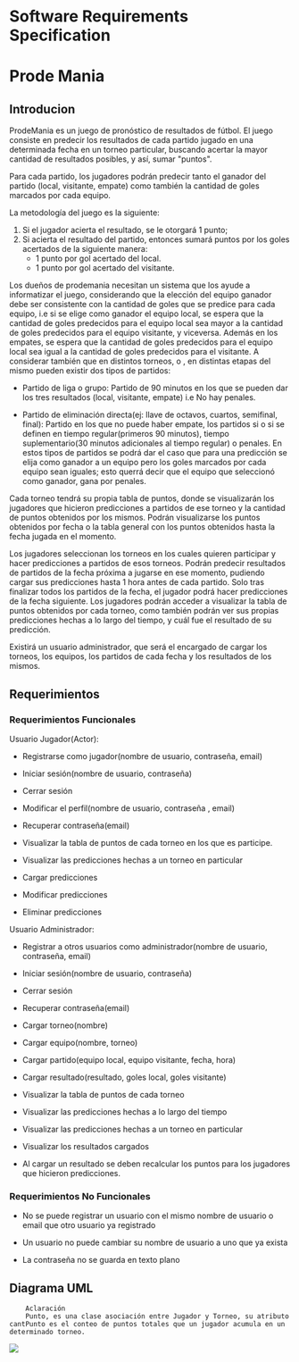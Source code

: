 # Software Requirements Specification

# Prode Mania 

## Introducion
 
ProdeMania es un juego de pronóstico de resultados de fútbol. El juego consiste en predecir los resultados de cada partido jugado en una determinada fecha en un torneo particular, buscando acertar la mayor cantidad de resultados posibles, y así, sumar "puntos".

Para cada partido, los jugadores podrán predecir tanto el ganador del partido (local, visitante, empate) como también la cantidad de goles marcados por cada equipo.  

La metodología del juego es la siguiente:  
1) Si el jugador acierta el resultado, se le otorgará 1 punto; 
2) Si acierta el resultado del partido, entonces sumará puntos por los goles acertados de la siguiente manera:
    - 1 punto por gol acertado del local.
    - 1 punto por gol acertado del visitante.


Los dueños de prodemania necesitan un sistema que los ayude a informatizar el juego, considerando que la elección del equipo ganador debe ser consistente con la cantidad de goles que se predice para cada equipo, i.e  si se elige como ganador el equipo local, se espera que la cantidad de goles predecidos para el equipo local sea mayor a la cantidad de goles predecidos para el equipo visitante, y viceversa. Además en los empates, se espera que la cantidad de goles predecidos para el equipo local sea igual a la cantidad de goles predecidos para el visitante.
A considerar también que en  distintos torneos, o , en distintas etapas del mismo pueden existir dos tipos de partidos: 
- Partido de liga o grupo: Partido de 90 minutos en los que se pueden dar los tres resultados (local, visitante, empate) i.e No hay penales.

- Partido de eliminación directa(ej: llave de octavos, cuartos, semifinal, final): Partido en los que no puede haber empate, los partidos si o si se definen en tiempo regular(primeros 90 minutos), tiempo suplementario(30 minutos adicionales al tiempo regular) o penales. En estos tipos de partidos se podrá dar el caso que para una predicción se elija como ganador a un equipo pero los goles marcados por cada equipo sean iguales; esto querrá decir que el equipo que seleccionó como ganador, gana por penales.

Cada torneo tendrá su propia tabla de puntos, donde se visualizarán los jugadores que hicieron predicciones a partidos de ese torneo y la cantidad de puntos obtenidos por los mismos. Podrán visualizarse los puntos obtenidos por fecha o la tabla general con los puntos obtenidos hasta la fecha jugada en el momento. 

Los jugadores seleccionan los torneos en los cuales quieren participar y hacer predicciones a partidos de esos torneos. Podrán predecir resultados de partidos de la fecha próxima a jugarse en ese momento, pudiendo cargar sus predicciones hasta 1 hora antes de cada partido. Solo tras finalizar todos los partidos de la fecha, el jugador podrá hacer predicciones de la fecha siguiente.
Los jugadores podrán acceder a visualizar la tabla de puntos obtenidos por cada torneo, como también podrán ver sus propias predicciones hechas a lo largo del tiempo, y cuál fue el resultado de su predicción.

Existirá un usuario administrador, que será el encargado de cargar los torneos, los equipos, los partidos de cada fecha y los resultados de los mismos.

## Requerimientos

### Requerimientos Funcionales

Usuario Jugador(Actor):
- Registrarse como jugador(nombre de usuario, contraseña, email)

- Iniciar sesión(nombre de usuario, contraseña)

- Cerrar sesión

- Modificar el perfil(nombre de usuario, contraseña , email)

- Recuperar contraseña(email)

- Visualizar la tabla de puntos de cada torneo en los que es participe.

- Visualizar las predicciones hechas a un torneo en particular

- Cargar predicciones

- Modificar predicciones 

- Eliminar predicciones


Usuario Administrador:
- Registrar a otros usuarios como administrador(nombre de usuario, contraseña, email)

- Iniciar sesión(nombre de usuario, contraseña)

- Cerrar sesión

- Recuperar contraseña(email)

- Cargar torneo(nombre)

- Cargar equipo(nombre, torneo)

- Cargar partido(equipo local, equipo visitante, fecha, hora)

- Cargar resultado(resultado, goles local, goles visitante)

- Visualizar la tabla de puntos de cada torneo

- Visualizar las predicciones hechas a lo largo del tiempo

- Visualizar las predicciones hechas a un torneo en particular

- Visualizar los resultados cargados

- Al cargar un resultado se deben recalcular los puntos para los jugadores que hicieron predicciones.
### Requerimientos No Funcionales

- No se puede registrar un usuario con el mismo nombre de usuario o email que otro usuario ya registrado

- Un usuario no puede cambiar su nombre de usuario a uno que ya exista

- La contraseña no se guarda en texto plano


## Diagrama UML
        Aclaración
        Punto, es una clase asociación entre Jugador y Torneo, su atributo cantPunto es el conteo de puntos totales que un jugador acumula en un determinado torneo.

[![](https://mermaid.ink/img/pako:eNqlVE1PrDAU_Suky4lOdEsmJkRHg8EZoqOrbmpbZxqhxX5oXpT_bqGFAmJ8Rtj0nnt67unl0neABaEgBrhASl0wtJeohDyyz70ySDIRrT6Oj6OElIwzpSUiQs7kr82-z4zTccRF-SjpFKUlYsUUrKyJNyFJr-MIXj2C4HS5PIUgshUhOFkuF3adS0oYxkxwRw6x4y86vt-bI6kZEZ7sgnnmJcUH5C349RxtJySn_6O3fjGsao75yhTTiGsa_WZXITAq5joy3LGYGvqhG0Our_SjJuTubdbt3AyqvDu4eSRVptDWpvW-u-2CkN-LgqqsOdQEe-jaE_DKcC2Ui-vORT9r3oTr4pyDvxsgDIXgIOQg0rZptsBoruqQ7r06l8FIMLpaUW5KKpG2HTw76_Fse55kffSQ3qW7ZLNb98j6Jk-asAXq7pN0hb7047syV7f3-TZLr5IgnKU36SY5T7ebibrTbv-GIEyowpJV_T84JruxCuzBfTAmuhn7jjhuY94MRKBi-7VaKMj6HDgC9sj2siH2lms3QKAPtKQQxHZJkHyGAPLa8kxFkKZrwrSQIH5ChaJHABkt7v5xDGItDe1I_qb0rPoT2TeN-Q)](https://mermaid-js.github.io/mermaid-live-editor/edit#pako:eNqlVE1PrDAU_Suky4lOdEsmJkRHg8EZoqOrbmpbZxqhxX5oXpT_bqGFAmJ8Rtj0nnt67unl0neABaEgBrhASl0wtJeohDyyz70ySDIRrT6Oj6OElIwzpSUiQs7kr82-z4zTccRF-SjpFKUlYsUUrKyJNyFJr-MIXj2C4HS5PIUgshUhOFkuF3adS0oYxkxwRw6x4y86vt-bI6kZEZ7sgnnmJcUH5C349RxtJySn_6O3fjGsao75yhTTiGsa_WZXITAq5joy3LGYGvqhG0Our_SjJuTubdbt3AyqvDu4eSRVptDWpvW-u-2CkN-LgqqsOdQEe-jaE_DKcC2Ui-vORT9r3oTr4pyDvxsgDIXgIOQg0rZptsBoruqQ7r06l8FIMLpaUW5KKpG2HTw76_Fse55kffSQ3qW7ZLNb98j6Jk-asAXq7pN0hb7047syV7f3-TZLr5IgnKU36SY5T7ebibrTbv-GIEyowpJV_T84JruxCuzBfTAmuhn7jjhuY94MRKBi-7VaKMj6HDgC9sj2siH2lms3QKAPtKQQxHZJkHyGAPLa8kxFkKZrwrSQIH5ChaJHABkt7v5xDGItDe1I_qb0rPoT2TeN-Q)

